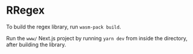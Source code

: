 # RRegex

To build the regex library, run `wasm-pack build`.

Run the `www/` Next.js project by running `yarn dev` from inside the directory,
after building the library.
